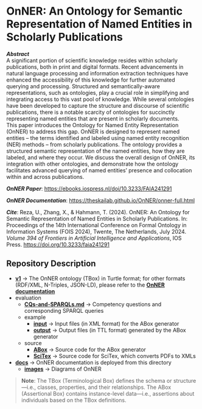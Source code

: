 # OnNER: An Ontology for Semantic Representation of Named Entities in Scholarly Publications

***Abstract***\
A significant portion of scientific knowledge resides within scholarly publications, both in print and digital formats. Recent advancements in natural language processing and information extraction techniques have enhanced the accessibility of this knowledge for further automated querying and processing. Structured and semantically-aware representations, such as ontologies, play a crucial role in simplifying and integrating access to this vast pool of knowledge. While several ontologies have been developed to capture the structure and discourse of scientific publications, there is a notable scarcity of ontologies for succinctly representing named entities that are present in scholarly documents.\
This paper introduces the Ontology for Named Entity Representation (OnNER) to address this gap. OnNER is designed to represent named entities – the terms identified and labeled using named entity recognition (NER) methods – from scholarly publications. The ontology provides a structured semantic representation of the named entities, how they are labeled, and where they occur. We discuss the overall design of OnNER, its integration with other ontologies, and demonstrate how the ontology facilitates advanced querying of named entities’ presence and collocation within and across publications.

***OnNER Paper***: https://ebooks.iospress.nl/doi/10.3233/FAIA241291

***OnNER Documentation***: https://theskailab.github.io/OnNER/onner-full.html

***Cite***: Reza, U., Zhang, X., & Hahmann, T. (2024). OnNER: An Ontology for Semantic Representation of Named Entities in Scholarly Publications. In: Proceedings of the 14th International Conference on Formal Ontology in Information Systems (FOIS 2024), Twente, The Netherlands, July 2024. *Volume 394 of Frontiers in Artificial Intelligence and Applications*, IOS Press. https://doi.org/10.3233/faia241291

## Repository Description

- [**v1**](https://github.com/theSKAILab/OnNER/tree/main/v1) &rarr; The OnNER ontology (TBox) in Turtle format; for other formats (RDF/XML, N-Triples, JSON-LD), please refer to the [**OnNER documentation**](https://theskailab.github.io/OnNER/onner-full.html)
- evaluation
	- [**CQs-and-SPARQLs.md**](https://github.com/theSKAILab/OnNER/blob/main/evaluation/OnNER-CQs-and-SPARQLs.md) &rarr; Competency questions and corresponding SPARQL queries
	- example
		- [**input**](https://github.com/theSKAILab/OnNER/tree/main/evaluation/example/input) &rarr; Input files (in XML format) for the ABox generator
		- [**output**](https://github.com/theSKAILab/OnNER/tree/main/evaluation/example/output) &rarr; Output files (in TTL format) generated by the ABox generator
	- source
		- [**ABox**](https://github.com/theSKAILab/OnNER/tree/main/evaluation/source/ABox) &rarr; Source code for the ABox generator
		- [**SciTex**](https://github.com/theSKAILab/OnNER/tree/main/evaluation/source/SciTex) &rarr; Source code for SciTex, which converts PDFs to XMLs
- [**docs**](https://github.com/theSKAILab/OnNER/tree/main/docs) &rarr; OnNER documentation is deployed from this directory
	- [**images**](https://github.com/theSKAILab/OnNER/tree/main/docs/images) &rarr; Diagrams of OnNER

> **Note**: The TBox (Terminological Box) defines the schema or structure—i.e., classes, properties, and their relationships. The ABox (Assertional Box) contains instance-level data—i.e., assertions about individuals based on the TBox definitions.